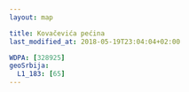 ```yaml
---
layout: map

title: Kovačevića pećina
last_modified_at: 2018-05-19T23:04:04+02:00

WDPA: [328925]
geoSrbija:
  L1_183: [65]
---
```

